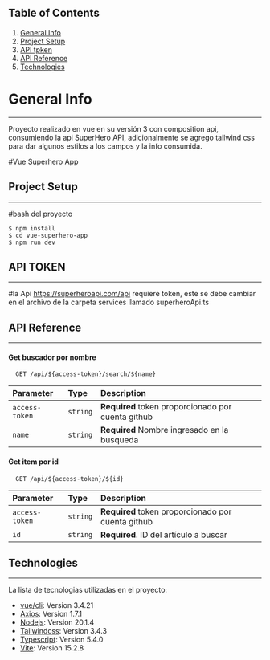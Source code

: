 ## Table of Contents
1. [General Info](#general-info)
2. [Project Setup](#project-setup)
3. [API tpken](#api-token)
4. [API Reference](#api-reference)
5. [Technologies](#technologies)

# General Info
***
Proyecto realizado en vue en su versión 3 con composition api, consumiendo la api SuperHero API, adicionalmente se agrego tailwind css para dar algunos estilos a los campos y la info consumida.

#Vue Superhero App
## Project Setup
***
#bash del proyecto
```
$ npm install
$ cd vue-superhero-app
$ npm run dev
```

## API TOKEN
***
#la Api https://superheroapi.com/api requiere token, este se debe cambiar en el archivo de la carpeta services llamado superheroApi.ts

## API Reference
***
#### Get buscador por nombre

```http
  GET /api/${access-token}/search/${name}
```

| Parameter | Type     | Description                |
| :-------- | :------- | :------------------------- |
| `access-token` | `string` | **Required**  token proporcionado por cuenta github|
| `name` | `string` | **Required**  Nombre ingresado en la busqueda|

#### Get item por id

```http
  GET /api/${access-token}/${id}
```

| Parameter | Type     | Description                       |
| :-------- | :------- | :------------------------- |
| `access-token` | `string` | **Required**  token proporcionado por cuenta github|
| `id`      | `string` | **Required**. ID del artículo a buscar |

## Technologies
***
La lista de tecnologias utilizadas en el proyecto:
* [vue/cli](https://vuejs.org/): Version 3.4.21
* [Axios](https://axios-http.com/): Version 1.7.1
* [Nodejs](https://nodejs.org/): Version 20.1.4
* [Tailwindcss](https://tailwindcss.com/): Version 3.4.3
* [Typescript](https://www.typescriptlang.org/): Version 5.4.0
* [Vite](https://vitejs.dev/): Version 15.2.8